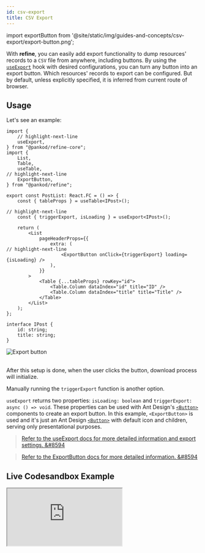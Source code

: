 ```yaml
---
id: csv-export
title: CSV Export
---
```


import exportButton from '@site/static/img/guides-and-concepts/csv-export/export-button.png';

With **refine**, you can easily add export functionality to dump resources' records to a `CSV` file from anywhere, including buttons. By using the [`useExport`][useExport] hook with desired configurations, you can turn any button into an export button.  Which resources' records to export can be configured. But by default, unless explicitly specified, it is inferred from current route of browser.

## Usage

Let's see an example:

```tsx  title="pages/posts/list.tsx"
import {
    // highlight-next-line
    useExport,
} from "@pankod/refine-core";
import {
    List,
    Table,
    useTable,
// highlight-next-line
    ExportButton,
} from "@pankod/refine";

export const PostList: React.FC = () => {
    const { tableProps } = useTable<IPost>();

// highlight-next-line
    const { triggerExport, isLoading } = useExport<IPost>();

    return (
        <List
            pageHeaderProps={{
                extra: (
// highlight-next-line
                    <ExportButton onClick={triggerExport} loading={isLoading} />
                ),
            }}
        >
            <Table {...tableProps} rowKey="id">
                <Table.Column dataIndex="id" title="ID" />
                <Table.Column dataIndex="title" title="Title" />
            </Table>
        </List>
    );
};

interface IPost {
    id: string;
    title: string;
}
```

<div class="img-container">
    <div class="window">
        <div class="control red"></div>
        <div class="control orange"></div>
        <div class="control green"></div>
    </div>
    <img src={exportButton} alt="Export button" />
</div>
<br />

After this setup is done, when the user clicks the button, download process will initialize.

Manually running the `triggerExport` function is another option.

`useExport` returns two properties: `isLoading: boolean` and `triggerExport: async () => void`. These properties can be used with Ant Design's [`<Button>`][Button] components to create an export button. In this example, `<ExportButton>` is used and it's just an Ant Design [`<Button>`][Button] with default icon and children, serving only presentational purposes.

> [Refer to the useExport docs for more detailed information and export settings. &#8594][useExport]

> [Refer to the ExportButton docs for more detailed information. &#8594][ExportButton]

## Live Codesandbox Example

<iframe src="https://codesandbox.io/embed/refine-import-export-example-2ftcf?autoresize=1&fontsize=14&theme=dark&view=preview"
     style={{width: "100%", height:"80vh", border: "0px", borderRadius: "8px", overflow:"hidden"}}
     title="refine-import-export-example"
     allow="accelerometer; ambient-light-sensor; camera; encrypted-media; geolocation; gyroscope; hid; microphone; midi; payment; usb; vr; xr-spatial-tracking"
     sandbox="allow-forms allow-modals allow-popups allow-presentation allow-same-origin allow-scripts"
   ></iframe>


[Button]: https://ant.design/components/button/
[useExport]: api-references/hooks/import-export/useExport.md
[ExportButton]: api-references/components/buttons/export.md
